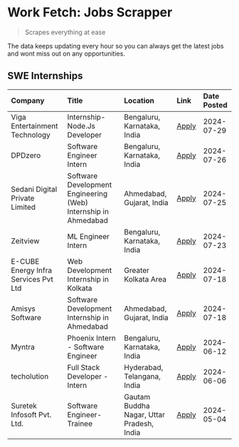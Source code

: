 # Work Fetch: Jobs Scrapper
> Scrapes everything at ease

The data keeps updating every hour so you can always get the latest jobs and wont miss out on any opportunities.

## SWE Internships
<!--START_SECTION:workfetch-->
| Company                              | Title                                                          | Location                                  | Link                                                                                                                                                                                                                                                                                            | Date Posted   |
|:-------------------------------------|:---------------------------------------------------------------|:------------------------------------------|:------------------------------------------------------------------------------------------------------------------------------------------------------------------------------------------------------------------------------------------------------------------------------------------------|:--------------|
| Viga Entertainment Technology        | Internship-Node.Js Developer                                   | Bengaluru, Karnataka, India               | [Apply](https://in.linkedin.com/jobs/view/internship-node-js-developer-at-viga-entertainment-technology-3986933084?position=8&pageNum=0&refId=%2FZ8NGS26P0oV6zTn1CpJZw%3D%3D&trackingId=puWctPWvNIBAcLQ3L10egA%3D%3D&trk=public_jobs_jserp-result_search-card)                                  | 2024-07-29    |
| DPDzero                              | Software Engineer Intern                                       | Bengaluru, Karnataka, India               | [Apply](https://in.linkedin.com/jobs/view/software-engineer-intern-at-dpdzero-3984918371?position=6&pageNum=0&refId=%2FZ8NGS26P0oV6zTn1CpJZw%3D%3D&trackingId=c%2B%2B58oPZjxvzwRzImdQcMw%3D%3D&trk=public_jobs_jserp-result_search-card)                                                        | 2024-07-26    |
| Sedani Digital Private Limited       | Software Development Engineering (Web) Internship in Ahmedabad | Ahmedabad, Gujarat, India                 | [Apply](https://in.linkedin.com/jobs/view/software-development-engineering-web-internship-in-ahmedabad-at-sedani-digital-private-limited-3985017980?position=2&pageNum=0&refId=%2FZ8NGS26P0oV6zTn1CpJZw%3D%3D&trackingId=dXHrgysRfUc0wbjIb2S0SQ%3D%3D&trk=public_jobs_jserp-result_search-card) | 2024-07-25    |
| Zeitview                             | ML Engineer Intern                                             | Bengaluru, Karnataka, India               | [Apply](https://in.linkedin.com/jobs/view/ml-engineer-intern-at-zeitview-3980772013?position=10&pageNum=0&refId=%2FZ8NGS26P0oV6zTn1CpJZw%3D%3D&trackingId=ENGz4uBvW1Kk9FeF9OQkUA%3D%3D&trk=public_jobs_jserp-result_search-card)                                                                | 2024-07-23    |
| E-CUBE Energy Infra Services Pvt Ltd | Web Development Internship in Kolkata                          | Greater Kolkata Area                      | [Apply](https://in.linkedin.com/jobs/view/web-development-internship-in-kolkata-at-e-cube-energy-infra-services-pvt-ltd-3979668815?position=3&pageNum=0&refId=%2FZ8NGS26P0oV6zTn1CpJZw%3D%3D&trackingId=7O0kjC9PFYVPDVvzkbi6aA%3D%3D&trk=public_jobs_jserp-result_search-card)                  | 2024-07-18    |
| Amisys Software                      | Software Development Internship in Ahmedabad                   | Ahmedabad, Gujarat, India                 | [Apply](https://in.linkedin.com/jobs/view/software-development-internship-in-ahmedabad-at-amisys-software-3979670728?position=4&pageNum=0&refId=%2FZ8NGS26P0oV6zTn1CpJZw%3D%3D&trackingId=Wiptv4pu32khAEFFKoM%2Faw%3D%3D&trk=public_jobs_jserp-result_search-card)                              | 2024-07-18    |
| Myntra                               | Phoenix Intern - Software Engineer                             | Bengaluru, Karnataka, India               | [Apply](https://in.linkedin.com/jobs/view/phoenix-intern-software-engineer-at-myntra-3947244832?position=7&pageNum=0&refId=%2FZ8NGS26P0oV6zTn1CpJZw%3D%3D&trackingId=TcU0IFKEl29cThCwizHDuw%3D%3D&trk=public_jobs_jserp-result_search-card)                                                     | 2024-06-12    |
| techolution                          | Full Stack Developer - Intern                                  | Hyderabad, Telangana, India               | [Apply](https://in.linkedin.com/jobs/view/full-stack-developer-intern-at-techolution-3947911862?position=9&pageNum=0&refId=%2FZ8NGS26P0oV6zTn1CpJZw%3D%3D&trackingId=IY97zBb%2FfvUQ8y2wzR15SA%3D%3D&trk=public_jobs_jserp-result_search-card)                                                   | 2024-06-06    |
| Suretek Infosoft Pvt. Ltd.           | Software Engineer-Trainee                                      | Gautam Buddha Nagar, Uttar Pradesh, India | [Apply](https://in.linkedin.com/jobs/view/software-engineer-trainee-at-suretek-infosoft-pvt-ltd-3916999948?position=5&pageNum=0&refId=%2FZ8NGS26P0oV6zTn1CpJZw%3D%3D&trackingId=1BAR%2FpW82WG7WZy3vscMvA%3D%3D&trk=public_jobs_jserp-result_search-card)                                        | 2024-05-04    |
<!--END_SECTION:workfetch-->

